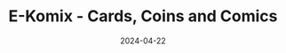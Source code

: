 ---
layout: Post
title: E-Komix - Cards, Coins and Comics
description: E-Commerce Web app speacalizing in the sale of collectibles such as coins, trading cards (sports, pokemon, etc..) and of course comic books!
date: '2024-04-22'
tags:
  - ReactJS
  - stripe
  - SCSS
logo:
  src: /logo-ekomix.png
  alt: e-Komix
images:
  - src: /projects/project-ekomix-home.png
    alt: Main Vendor Dashboard
    overlay:
      src: /projects/project-ekomix-shop.png
      alt: Control Panel Mobile


attributes:
  - label: Duration
    value: 5 Weeks
  - label: Role
    value: E-commerce front end
  - label: Design Method 
    value: Tim Creative blk Design
  - label: Technology
    value: ReactJS, Redux, Sass
    ### Paragraphs
---